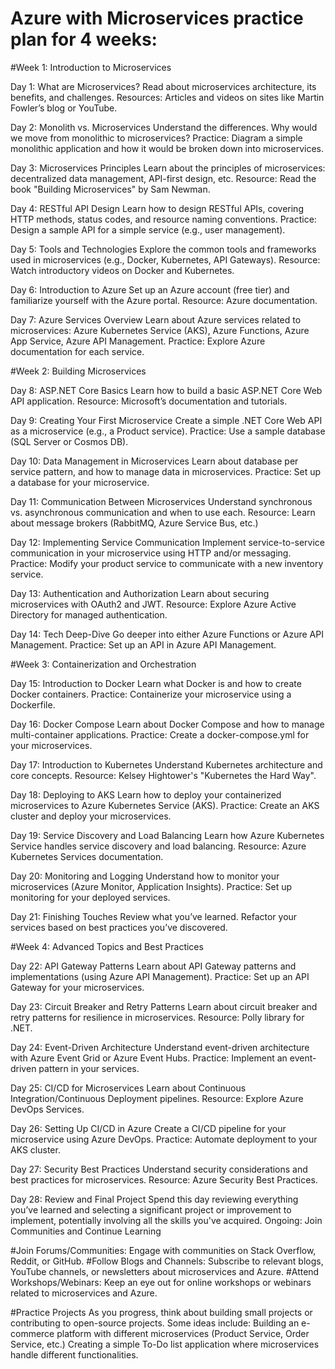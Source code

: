 Azure with Microservices practice plan for 4 weeks:
===================================================

#Week 1: Introduction to Microservices

Day 1: What are Microservices?
Read about microservices architecture, its benefits, and challenges.
Resources: Articles and videos on sites like Martin Fowler’s blog or YouTube.

Day 2: Monolith vs. Microservices
Understand the differences. Why would we move from monolithic to microservices?
Practice: Diagram a simple monolithic application and how it would be broken down into microservices.

Day 3: Microservices Principles
Learn about the principles of microservices: decentralized data management, API-first design, etc.
Resource: Read the book "Building Microservices" by Sam Newman.

Day 4: RESTful API Design
Learn how to design RESTful APIs, covering HTTP methods, status codes, and resource naming conventions.
Practice: Design a sample API for a simple service (e.g., user management).

Day 5: Tools and Technologies
Explore the common tools and frameworks used in microservices (e.g., Docker, Kubernetes, API Gateways).
Resource: Watch introductory videos on Docker and Kubernetes.

Day 6: Introduction to Azure
Set up an Azure account (free tier) and familiarize yourself with the Azure portal.
Resource: Azure documentation.

Day 7: Azure Services Overview
Learn about Azure services related to microservices: Azure Kubernetes Service (AKS), Azure Functions, Azure App Service, Azure API Management.
Practice: Explore Azure documentation for each service.

#Week 2: Building Microservices

Day 8: ASP.NET Core Basics
Learn how to build a basic ASP.NET Core Web API application.
Resource: Microsoft’s documentation and tutorials.

Day 9: Creating Your First Microservice
Create a simple .NET Core Web API as a microservice (e.g., a Product service).
Practice: Use a sample database (SQL Server or Cosmos DB).

Day 10: Data Management in Microservices
Learn about database per service pattern, and how to manage data in microservices.
Practice: Set up a database for your microservice.

Day 11: Communication Between Microservices
Understand synchronous vs. asynchronous communication and when to use each.
Resource: Learn about message brokers (RabbitMQ, Azure Service Bus, etc.)

Day 12: Implementing Service Communication
Implement service-to-service communication in your microservice using HTTP and/or messaging.
Practice: Modify your product service to communicate with a new inventory service.

Day 13: Authentication and Authorization
Learn about securing microservices with OAuth2 and JWT.
Resource: Explore Azure Active Directory for managed authentication.

Day 14: Tech Deep-Dive
Go deeper into either Azure Functions or Azure API Management.
Practice: Set up an API in Azure API Management.

#Week 3: Containerization and Orchestration

Day 15: Introduction to Docker
Learn what Docker is and how to create Docker containers.
Practice: Containerize your microservice using a Dockerfile.

Day 16: Docker Compose
Learn about Docker Compose and how to manage multi-container applications.
Practice: Create a docker-compose.yml for your microservices.

Day 17: Introduction to Kubernetes
Understand Kubernetes architecture and core concepts.
Resource: Kelsey Hightower's "Kubernetes the Hard Way".

Day 18: Deploying to AKS
Learn how to deploy your containerized microservices to Azure Kubernetes Service (AKS).
Practice: Create an AKS cluster and deploy your microservices.

Day 19: Service Discovery and Load Balancing
Learn how Azure Kubernetes Service handles service discovery and load balancing.
Resource: Azure Kubernetes Services documentation.

Day 20: Monitoring and Logging
Understand how to monitor your microservices (Azure Monitor, Application Insights).
Practice: Set up monitoring for your deployed services.

Day 21: Finishing Touches
Review what you’ve learned. Refactor your services based on best practices you’ve discovered.

#Week 4: Advanced Topics and Best Practices

Day 22: API Gateway Patterns
Learn about API Gateway patterns and implementations (using Azure API Management).
Practice: Set up an API Gateway for your microservices.

Day 23: Circuit Breaker and Retry Patterns
Learn about circuit breaker and retry patterns for resilience in microservices.
Resource: Polly library for .NET.

Day 24: Event-Driven Architecture
Understand event-driven architecture with Azure Event Grid or Azure Event Hubs.
Practice: Implement an event-driven pattern in your services.

Day 25: CI/CD for Microservices
Learn about Continuous Integration/Continuous Deployment pipelines.
Resource: Explore Azure DevOps Services.

Day 26: Setting Up CI/CD in Azure
Create a CI/CD pipeline for your microservice using Azure DevOps.
Practice: Automate deployment to your AKS cluster.

Day 27: Security Best Practices
Understand security considerations and best practices for microservices.
Resource: Azure Security Best Practices.

Day 28: Review and Final Project
Spend this day reviewing everything you’ve learned and selecting a significant project or improvement to implement, potentially involving all the skills you've acquired.
Ongoing: Join Communities and Continue Learning

#Join Forums/Communities: 
Engage with communities on Stack Overflow, Reddit, or GitHub.
#Follow Blogs and Channels: 
Subscribe to relevant blogs, YouTube channels, or newsletters about microservices and Azure.
#Attend Workshops/Webinars: 
Keep an eye out for online workshops or webinars related to microservices and Azure.

#Practice Projects
As you progress, think about building small projects or contributing to open-source projects. Some ideas include:
Building an e-commerce platform with different microservices (Product Service, Order Service, etc.)
Creating a simple To-Do list application where microservices handle different functionalities.
